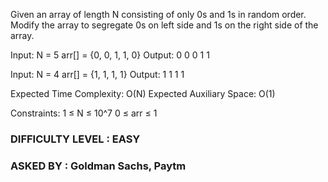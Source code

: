 Given an array of length N consisting of only 0s and 1s in random order. Modify the array to segregate 0s on left side and 1s on the right side of the array.

Input:  N = 5 
        arr[] = {0, 0, 1, 1, 0}
Output: 0 0 0 1 1

Input:  N = 4
        arr[] = {1, 1, 1, 1}
Output: 1 1 1 1

Expected Time Complexity: O(N)
Expected Auxiliary Space: O(1)

Constraints:
1 ≤ N ≤ 10^7
0 ≤ arr ≤ 1

### DIFFICULTY LEVEL : EASY
### ASKED BY : Goldman Sachs, Paytm

